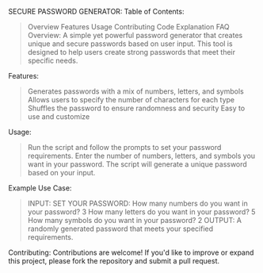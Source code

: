 SECURE PASSWORD GENERATOR:
Table of Contents:
  >Overview
  >Features
  >Usage
  >Contributing
  >Code Explanation
  >FAQ
Overview:
A simple yet powerful password generator that creates unique and secure passwords based on user input. This tool is designed to help users create strong passwords that meet their specific needs.

Features:
>Generates passwords with a mix of numbers, letters, and symbols
>Allows users to specify the number of characters for each type
>Shuffles the password to ensure randomness and security
>Easy to use and customize

Usage:
>Run the script and follow the prompts to set your password requirements.
>Enter the number of numbers, letters, and symbols you want in your password.
>The script will generate a unique password based on your input.

Example Use Case:
>INPUT:
SET YOUR PASSWORD:
How many numbers do you want in your password? 3
How many letters do you want in your password? 5
How many symbols do you want in your password? 2
>OUTPUT:
A randomly generated password that meets your specified requirements.


Contributing:
Contributions are welcome! If you'd like to improve or expand this project, please fork the repository and submit a pull request.
